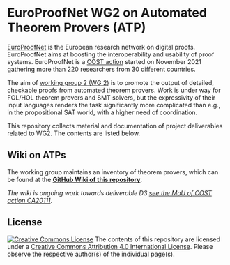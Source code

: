 # EuroProofNet WG2 on Automated Theorem Provers (ATP)

[EuroProofNet](https://europroofnet.github.io/) is the European research network on digital proofs. EuroProofNet aims at boosting the interoperability and usability of proof systems. EuroProofNet is a [COST action](https://www.cost.eu/) started on November 2021 gathering more than 220 researchers from 30 different countries.

The aim of [working group 2 (WG 2)](https://europroofnet.github.io/wg2/) is to promote the output of detailed, checkable proofs from automated theorem provers. Work is under way for FOL/HOL theorem provers and SMT solvers, but the expressivity of their input languages renders the task significantly more complicated than e.g., in the propositional SAT world, with a higher need of coordination.

This repository collects material and documentation of project deliverables related to WG2. The contents are listed below.

## Wiki on ATPs

The working group maintains an inventory of theorem provers, which can be found at the **[GitHub Wiki of this repository](https://github.com/EuroProofNet/ATP/wiki)**.

*The wiki is ongoing work towards deliverable D3 [see the MoU of COST action CA20111](https://www.cost.eu/actions/CA20111/).*

## License 

<a rel="license" href="http://creativecommons.org/licenses/by/4.0/"><img alt="Creative Commons License" style="border-width:0" src="https://i.creativecommons.org/l/by/4.0/80x15.png" /></a> The contents of this repository are licensed under a <a rel="license" href="http://creativecommons.org/licenses/by/4.0/">Creative Commons Attribution 4.0 International License</a>. Please observe the respective author(s) of the individual page(s).
